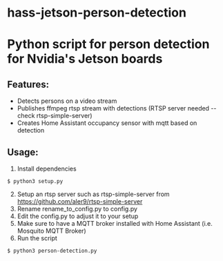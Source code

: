 hass-jetson-person-detection
===============

# Python script for person detection for Nvidia's Jetson boards

## Features:
* Detects persons on a video stream
* Publishes ffmpeg rtsp stream with detections (RTSP server needed -- check rtsp-simple-server)
* Creates Home Assistant occupancy sensor with mqtt based on detection

## Usage:

1. Install dependencies
```
$ python3 setup.py
```

2. Setup an rtsp server such as rtsp-simple-server from https://github.com/aler9/rtsp-simple-server
3. Rename rename_to_config.py to config.py
4. Edit the config.py to adjust it to your setup
5. Make sure to have a MQTT broker installed with Home Assistant (i.e. Mosquito MQTT Broker)
6. Run the script
```
$ python3 person-detection.py
```

